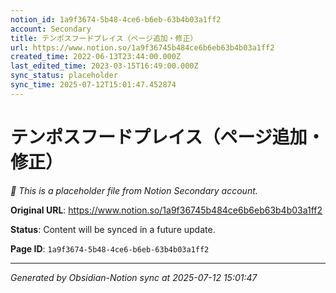 ```yaml
---
notion_id: 1a9f3674-5b48-4ce6-b6eb-63b4b03a1ff2
account: Secondary
title: テンポスフードプレイス（ページ追加・修正）
url: https://www.notion.so/1a9f36745b484ce6b6eb63b4b03a1ff2
created_time: 2022-06-13T23:44:00.000Z
last_edited_time: 2023-03-15T16:49:00.000Z
sync_status: placeholder
sync_time: 2025-07-12T15:01:47.452874
---
```


# テンポスフードプレイス（ページ追加・修正）

*🔄 This is a placeholder file from Notion Secondary account.*

**Original URL**: https://www.notion.so/1a9f36745b484ce6b6eb63b4b03a1ff2

**Status**: Content will be synced in a future update.

**Page ID**: `1a9f3674-5b48-4ce6-b6eb-63b4b03a1ff2`

---

*Generated by Obsidian-Notion sync at 2025-07-12 15:01:47*
